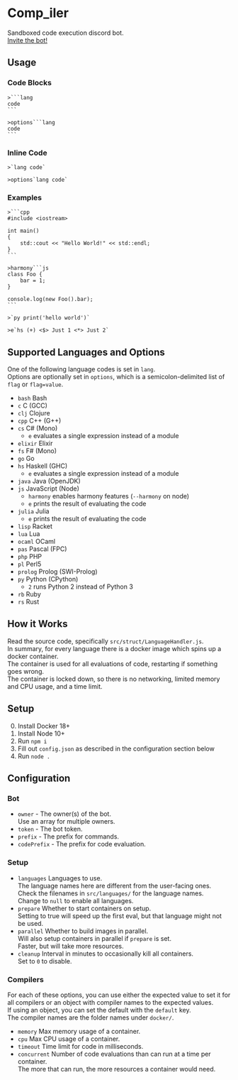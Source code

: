 # Comp_iler

Sandboxed code execution discord bot.  
[Invite the bot!](https://discordapp.com/oauth2/authorize?client_id=555066722969714728&scope=bot)  

## Usage

### Code Blocks

````
>```lang
code
```
````

````
>options```lang
code
```
````

### Inline Code

```
>`lang code`
```

```
>options`lang code`
```

### Examples

````
>```cpp
#include <iostream>

int main()
{
    std::cout << "Hello World!" << std::endl;
}
```
````

````
>harmony```js
class Foo {
    bar = 1;
}

console.log(new Foo().bar);
```
````

```
>`py print('hello world')`
```

```
>e`hs (+) <$> Just 1 <*> Just 2`
```

## Supported Languages and Options

One of the following language codes is set in `lang`.  
Options are optionally set in `options`, which is a semicolon-delimited list of `flag` or `flag=value`. 

- `bash` Bash
- `c` C (GCC)
- `clj` Clojure
- `cpp` C++ (G++)
- `cs` C# (Mono)
    - `e` evaluates a single expression instead of a module
- `elixir` Elixir
- `fs` F# (Mono)
- `go` Go
- `hs` Haskell (GHC)
    - `e` evaluates a single expression instead of a module
- `java` Java (OpenJDK)
- `js` JavaScript (Node)
    - `harmony` enables harmony features (`--harmony` on node)
    - `e` prints the result of evaluating the code
- `julia` Julia
    - `e` prints the result of evaluating the code
- `lisp` Racket
- `lua` Lua
- `ocaml` OCaml
- `pas` Pascal (FPC)
- `php` PHP
- `pl` Perl5
- `prolog` Prolog (SWI-Prolog)
- `py` Python (CPython)
    - `2` runs Python 2 instead of Python 3
- `rb` Ruby
- `rs` Rust

## How it Works

Read the source code, specifically `src/struct/LanguageHandler.js`.  
In summary, for every language there is a docker image which spins up a docker container.  
The container is used for all evaluations of code, restarting if something goes wrong.  
The container is locked down, so there is no networking, limited memory and CPU usage, and a time limit.  

## Setup

0. Install Docker 18+
0. Install Node 10+
0. Run `npm i`
0. Fill out `config.json` as described in the configuration section below
0. Run `node .`

## Configuration

### Bot

- `owner` - The owner(s) of the bot.  
    Use an array for multiple owners.
- `token` - The bot token.  
- `prefix` - The prefix for commands.  
- `codePrefix` - The prefix for code evaluation.  

### Setup

- `languages` Languages to use.  
    The language names here are different from the user-facing ones.  
    Check the filenames in `src/languages/` for the language names.  
    Change to `null` to enable all languages.  
- `prepare` Whether to start containers on setup.  
    Setting to true will speed up the first eval, but that language might not be used.  
- `parallel` Whether to build images in parallel.  
    Will also setup containers in parallel if `prepare` is set.  
    Faster, but will take more resources.  
- `cleanup` Interval in minutes to occasionally kill all containers.  
    Set to `0` to disable.  

### Compilers

For each of these options, you can use either the expected value to set it for all compilers or an object with compiler names to the expected values.  
If using an object, you can set the default with the `default` key.  
The compiler names are the folder names under `docker/`.  

- `memory` Max memory usage of a container.  
- `cpu` Max CPU usage of a container.  
- `timeout` Time limit for code in milliseconds.  
- `concurrent` Number of code evaluations than can run at a time per container.  
    The more that can run, the more resources a container would need.   
